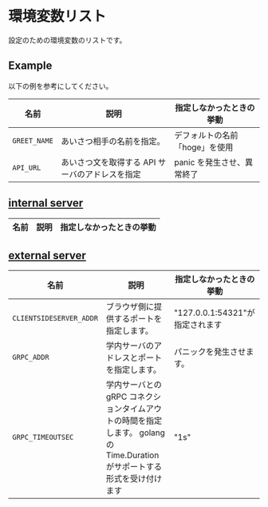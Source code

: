 # 環境変数リスト

設定のための環境変数のリストです。

## Example

以下の例を参考にしてください。

| 名前         | 説明                                            | 指定しなかったときの挙動       |
| ------------ | ----------------------------------------------- | ------------------------------ |
| `GREET_NAME` | あいさつ相手の名前を指定。                      | デフォルトの名前「hoge」を使用 |
| `API_URL`    | あいさつ文を取得する API サーバのアドレスを指定 | panic を発生させ、異常終了     |

## [internal server](/backend/internal)

| 名前 | 説明 | 指定しなかったときの挙動 |
| ---- | ---- | ------------------------ |

## [external server](/backend/external)

| 名前                    | 説明                                                                                                                      | 指定しなかったときの挙動        |
| ----------------------- | ------------------------------------------------------------------------------------------------------------------------- | ------------------------------- |
| `CLIENTSIDESERVER_ADDR` | ブラウザ側に提供するポートを指定します。                                                                                  | "127.0.0.1:54321"が指定されます |
| `GRPC_ADDR`             | 学内サーバのアドレスとポートを指定します。                                                                                | パニックを発生させます。        |
| `GRPC_TIMEOUTSEC`       | 学内サーバとの gRPC コネクションタイムアウトの時間を指定します。 golang の Time.Duration がサポートする形式を受け付けます | "1s"                            |
